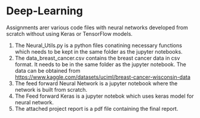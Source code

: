 # Deep-Learning
Assignments arer various code files with neural networks developed from scratch without using Keras or TensorFlow models.
1. The Neural_Utils.py is a python files conatining necessary functions which needs to be kept in the same folder as the jupyter notebooks.
2. The data_breast_cancer.csv contains the breast cancer data in csv format. It needs to be in the same folder as the jupyter notebook. The data can be obtained from https://www.kaggle.com/datasets/uciml/breast-cancer-wisconsin-data
3. The feed forward Neural Network is a jupyter notebook where the network is built from scratch.
4. The Feed forward Keras is a jupyter notebok which uses keras model for neural network.
5. The attached project report is a pdf file containing the final report.
